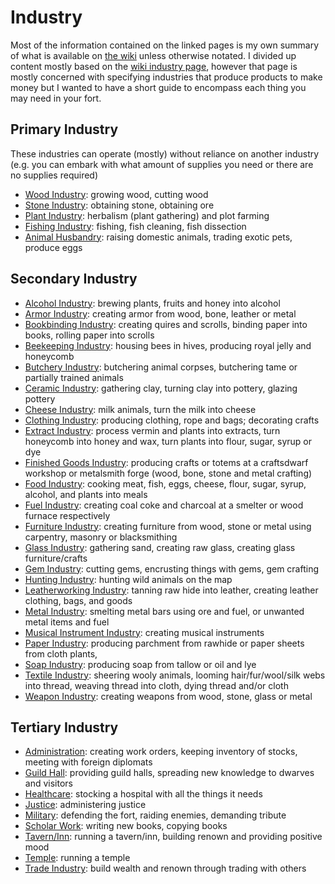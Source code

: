 # Industry

Most of the information contained on the linked pages is my own summary of what is available on [the wiki](https://dwarffortresswiki.org/) unless otherwise notated. I divided up content mostly based on the [wiki industry page](https://dwarffortresswiki.org/index.php/Industry), however that page is mostly concerned with specifying industries that produce products to make money but I wanted to have a short guide to encompass each thing you may need in your fort.

## Primary Industry

These industries can operate (mostly) without reliance on another industry (e.g. you can embark with what amount of supplies you need or there are no supplies required)

- [Wood Industry](./wood): growing wood, cutting wood
- [Stone Industry](./stone): obtaining stone, obtaining ore
- [Plant Industry](./plant): herbalism (plant gathering) and plot farming
- [Fishing Industry](./fishing): fishing, fish cleaning, fish dissection
- [Animal Husbandry](./animal): raising domestic animals, trading exotic pets, produce eggs

## Secondary Industry

- [Alcohol Industry](./alcohol): brewing plants, fruits and honey into alcohol
- [Armor Industry](./armor): creating armor from wood, bone, leather or metal
- [Bookbinding Industry](./bookbinding): creating quires and scrolls, binding paper into books, rolling paper into scrolls
- [Beekeeping Industry](./beekeeping): housing bees in hives, producing royal jelly and honeycomb
- [Butchery Industry](./butchery): butchering animal corpses, butchering tame or partially trained animals
- [Ceramic Industry](./ceramic): gathering clay, turning clay into pottery, glazing pottery
- [Cheese Industry](./cheese): milk animals, turn the milk into cheese
- [Clothing Industry](./clothing): producing clothing, rope and bags; decorating crafts
- [Extract Industry](./extracts): process vermin and plants into extracts, turn honeycomb into honey and wax, turn plants into flour, sugar, syrup or dye
- [Finished Goods Industry](./finished-goods): producing crafts or totems at a craftsdwarf workshop or metalsmith forge (wood, bone, stone and metal crafting)
- [Food Industry](./food): cooking meat, fish, eggs, cheese, flour, sugar, syrup, alcohol, and plants into meals
- [Fuel Industry](./fuel): creating coal coke and charcoal at a smelter or wood furnace respectively
- [Furniture Industry](./furniture): creating furniture from wood, stone or metal using carpentry, masonry or blacksmithing
- [Glass Industry](./glass): gathering sand, creating raw glass, creating glass furniture/crafts
- [Gem Industry](./gem): cutting gems, encrusting things with gems, gem crafting
- [Hunting Industry](./hunting): hunting wild animals on the map
- [Leatherworking Industry](./leather): tanning raw hide into leather, creating leather clothing, bags, and goods
- [Metal Industry](./metal): smelting metal bars using ore and fuel, or unwanted metal items and fuel
- [Musical Instrument Industry](./musical-instrument): creating musical instruments
- [Paper Industry](./paper): producing parchment from rawhide or paper sheets from cloth plants, 
- [Soap Industry](./soap): producing soap from tallow or oil and lye
- [Textile Industry](./textile): sheering wooly animals, looming hair/fur/wool/silk webs into thread, weaving thread into cloth, dying thread and/or cloth
- [Weapon Industry](./weapon): creating weapons from wood, stone, glass or metal

## Tertiary Industry

- [Administration](./administration): creating work orders, keeping inventory of stocks, meeting with foreign diplomats
- [Guild Hall](./guild-hall): providing guild halls, spreading new knowledge to dwarves and visitors
- [Healthcare](./healthcare): stocking a hospital with all the things it needs
- [Justice](./justice): administering justice
- [Military](./military): defending the fort, raiding enemies, demanding tribute
- [Scholar Work](./scholar): writing new books, copying books
- [Tavern/Inn](./tavern): running a tavern/inn, building renown and providing positive mood
- [Temple](./temple): running a temple
- [Trade Industry](./trade): build wealth and renown through trading with others
